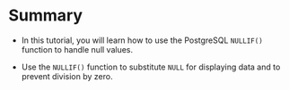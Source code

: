 # Summary

- In this tutorial, you will learn how to use the PostgreSQL `NULLIF()` function to handle null values.

- Use the `NULLIF()` function to substitute `NULL` for displaying data and to prevent division by zero.
